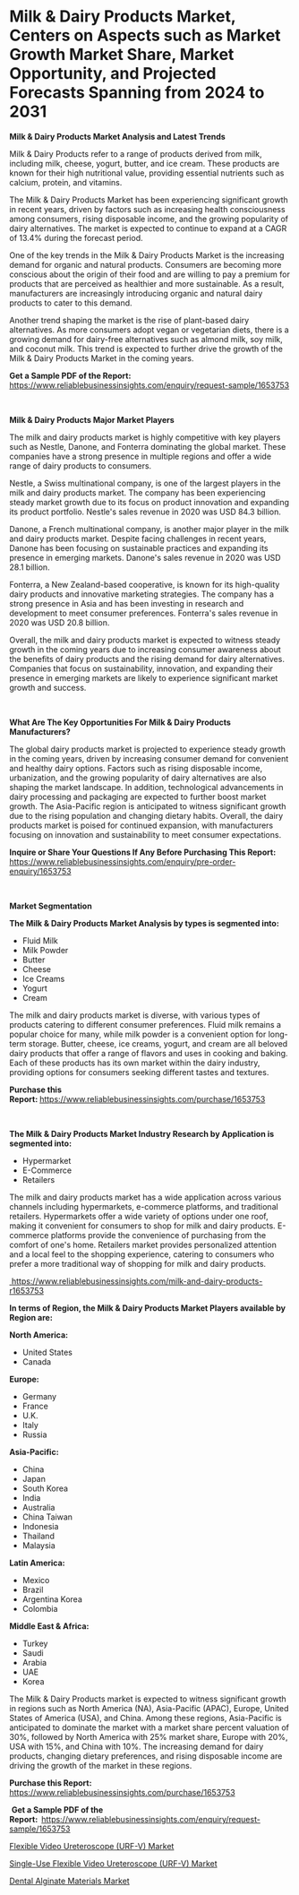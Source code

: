 <p><h1>Milk & Dairy Products Market, Centers on Aspects such as Market Growth Market Share, Market Opportunity, and Projected Forecasts Spanning from 2024 to 2031</h1></p><p><strong>Milk & Dairy Products Market Analysis and Latest Trends</strong></p>
<p><p>Milk & Dairy Products refer to a range of products derived from milk, including milk, cheese, yogurt, butter, and ice cream. These products are known for their high nutritional value, providing essential nutrients such as calcium, protein, and vitamins.</p><p>The Milk & Dairy Products Market has been experiencing significant growth in recent years, driven by factors such as increasing health consciousness among consumers, rising disposable income, and the growing popularity of dairy alternatives. The market is expected to continue to expand at a CAGR of 13.4% during the forecast period.</p><p>One of the key trends in the Milk & Dairy Products Market is the increasing demand for organic and natural products. Consumers are becoming more conscious about the origin of their food and are willing to pay a premium for products that are perceived as healthier and more sustainable. As a result, manufacturers are increasingly introducing organic and natural dairy products to cater to this demand.</p><p>Another trend shaping the market is the rise of plant-based dairy alternatives. As more consumers adopt vegan or vegetarian diets, there is a growing demand for dairy-free alternatives such as almond milk, soy milk, and coconut milk. This trend is expected to further drive the growth of the Milk & Dairy Products Market in the coming years.</p></p>
<p><strong>Get a Sample PDF of the Report:&nbsp;</strong> <a href="https://www.reliablebusinessinsights.com/enquiry/request-sample/1653753">https://www.reliablebusinessinsights.com/enquiry/request-sample/1653753</a></p>
<p>&nbsp;</p>
<p><strong>Milk & Dairy Products Major Market Players</strong></p>
<p><p>The milk and dairy products market is highly competitive with key players such as Nestle, Danone, and Fonterra dominating the global market. These companies have a strong presence in multiple regions and offer a wide range of dairy products to consumers.</p><p>Nestle, a Swiss multinational company, is one of the largest players in the milk and dairy products market. The company has been experiencing steady market growth due to its focus on product innovation and expanding its product portfolio. Nestle's sales revenue in 2020 was USD 84.3 billion.</p><p>Danone, a French multinational company, is another major player in the milk and dairy products market. Despite facing challenges in recent years, Danone has been focusing on sustainable practices and expanding its presence in emerging markets. Danone's sales revenue in 2020 was USD 28.1 billion.</p><p>Fonterra, a New Zealand-based cooperative, is known for its high-quality dairy products and innovative marketing strategies. The company has a strong presence in Asia and has been investing in research and development to meet consumer preferences. Fonterra's sales revenue in 2020 was USD 20.8 billion.</p><p>Overall, the milk and dairy products market is expected to witness steady growth in the coming years due to increasing consumer awareness about the benefits of dairy products and the rising demand for dairy alternatives. Companies that focus on sustainability, innovation, and expanding their presence in emerging markets are likely to experience significant market growth and success.</p></p>
<p>&nbsp;</p>
<p><strong>What Are The Key Opportunities For Milk & Dairy Products Manufacturers?</strong></p>
<p><p>The global dairy products market is projected to experience steady growth in the coming years, driven by increasing consumer demand for convenient and healthy dairy options. Factors such as rising disposable income, urbanization, and the growing popularity of dairy alternatives are also shaping the market landscape. In addition, technological advancements in dairy processing and packaging are expected to further boost market growth. The Asia-Pacific region is anticipated to witness significant growth due to the rising population and changing dietary habits. Overall, the dairy products market is poised for continued expansion, with manufacturers focusing on innovation and sustainability to meet consumer expectations.</p></p>
<p><strong>Inquire or Share Your Questions If Any Before Purchasing This Report:</strong> <a href="https://www.reliablebusinessinsights.com/enquiry/pre-order-enquiry/1653753">https://www.reliablebusinessinsights.com/enquiry/pre-order-enquiry/1653753</a></p>
<p>&nbsp;</p>
<p><strong>Market Segmentation</strong></p>
<p><strong>The Milk & Dairy Products Market Analysis by types is segmented into:</strong></p>
<p><ul><li>Fluid Milk</li><li>Milk Powder</li><li>Butter</li><li>Cheese</li><li>Ice Creams</li><li>Yogurt</li><li>Cream</li></ul></p>
<p><p>The milk and dairy products market is diverse, with various types of products catering to different consumer preferences. Fluid milk remains a popular choice for many, while milk powder is a convenient option for long-term storage. Butter, cheese, ice creams, yogurt, and cream are all beloved dairy products that offer a range of flavors and uses in cooking and baking. Each of these products has its own market within the dairy industry, providing options for consumers seeking different tastes and textures.</p></p>
<p><strong>Purchase this Report:&nbsp;</strong><a href="https://www.reliablebusinessinsights.com/purchase/1653753">https://www.reliablebusinessinsights.com/purchase/1653753</a></p>
<p>&nbsp;</p>
<p><strong>The Milk & Dairy Products Market Industry Research by Application is segmented into:</strong></p>
<p><ul><li>Hypermarket</li><li>E-Commerce</li><li>Retailers</li></ul></p>
<p><p>The milk and dairy products market has a wide application across various channels including hypermarkets, e-commerce platforms, and traditional retailers. Hypermarkets offer a wide variety of options under one roof, making it convenient for consumers to shop for milk and dairy products. E-commerce platforms provide the convenience of purchasing from the comfort of one's home. Retailers market provides personalized attention and a local feel to the shopping experience, catering to consumers who prefer a more traditional way of shopping for milk and dairy products.</p></p>
<p><a href="https://www.reliablebusinessinsights.com/milk-and-dairy-products-r1653753">&nbsp;https://www.reliablebusinessinsights.com/milk-and-dairy-products-r1653753</a></p>
<p><strong>In terms of Region, the Milk & Dairy Products Market Players available by Region are:</strong></p>
<p>
    <p> <strong> North America: </strong>
        <ul>
            <li>United States</li>
            <li>Canada</li>
        </ul>
        </p> 
    <p> <strong> Europe: </strong>
        <ul>
            <li>Germany</li>
            <li>France</li>
            <li>U.K.</li>
            <li>Italy</li>
            <li>Russia</li>
        </ul>
        </p> 
    <p> <strong> Asia-Pacific: </strong>
        <ul>
            <li>China</li>
            <li>Japan</li>
            <li>South Korea</li>
            <li>India</li>
            <li>Australia</li>
            <li>China Taiwan</li>
            <li>Indonesia</li>
            <li>Thailand</li>
            <li>Malaysia</li>
        </ul>
        </p> 
    <p> <strong> Latin America: </strong>
        <ul>
            <li>Mexico</li>
            <li>Brazil</li>
            <li>Argentina Korea</li>
            <li>Colombia</li>
        </ul>
        </p> 
    <p> <strong> Middle East & Africa: </strong>
        <ul>
            <li>Turkey</li>
            <li>Saudi</li>
            <li>Arabia</li>
            <li>UAE</li>
            <li>Korea</li>
        </ul>
    </p>
    </p>
<p><p>The Milk & Dairy Products market is expected to witness significant growth in regions such as North America (NA), Asia-Pacific (APAC), Europe, United States of America (USA), and China. Among these regions, Asia-Pacific is anticipated to dominate the market with a market share percent valuation of 30%, followed by North America with 25% market share, Europe with 20%, USA with 15%, and China with 10%. The increasing demand for dairy products, changing dietary preferences, and rising disposable income are driving the growth of the market in these regions.</p></p>
<p><strong>Purchase this Report: </strong><a href="https://www.reliablebusinessinsights.com/purchase/1653753">https://www.reliablebusinessinsights.com/purchase/1653753</a></p>
<p>&nbsp;<strong>Get a Sample PDF of the Report:&nbsp;&nbsp;</strong><a href="https://www.reliablebusinessinsights.com/enquiry/request-sample/1653753">https://www.reliablebusinessinsights.com/enquiry/request-sample/1653753</a></p>
<p><strong></strong></p>
<p><p><a href="https://github.com/brendafegmorris532/Market-Research-Report-List-1/blob/main/flexible-video-ureteroscope-urf-v-market.md">Flexible Video Ureteroscope (URF-V) Market</a></p><p><a href="https://github.com/zcbxbnir25/Market-Research-Report-List-1/blob/main/single-use-flexible-video-ureteroscope-urf-v-market.md">Single-Use Flexible Video Ureteroscope (URF-V) Market</a></p><p><a href="https://github.com/zkngisync/Market-Research-Report-List-1/blob/main/dental-alginate-materials-market.md">Dental Alginate Materials Market</a></p></p>